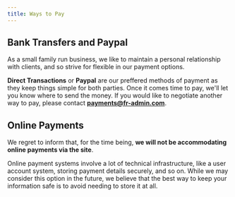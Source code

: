 ```yaml
---
title: Ways to Pay
---
```


## Bank Transfers and Paypal

As a small family run business, we like to maintain a personal relationship with clients, and so
strive for flexible in our payment options.

**Direct Transactions** or **Paypal** are our preffered methods of payment as they keep things
simple for both parties. Once it comes time to pay, we'll let you know where to send the money. If
you would like to negotiate another way to pay, please contact **payments@fr-admin.com**.

## Online Payments

We regret to inform that, for the time being, **we will not be accommodating online payments via the
site**.

Online payment systems involve a lot of technical infrastructure, like a user account system,
storing payment details securely, and so on. While we may consider this option in the future, we
believe that the best way to keep your information safe is to avoid needing to store it at all.
